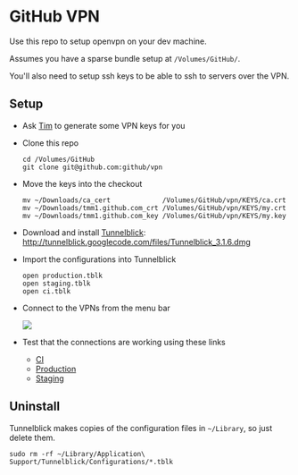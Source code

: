 # GitHub VPN

Use this repo to setup openvpn on your dev machine.

Assumes you have a sparse bundle setup at `/Volumes/GitHub/`.

You'll also need to setup ssh keys to be able to ssh to servers over the VPN.

## Setup

* Ask [Tim](tim@github.com) to generate some VPN keys for you

* Clone this repo

      cd /Volumes/GitHub
      git clone git@github.com:github/vpn

* Move the keys into the checkout

      mv ~/Downloads/ca_cert             /Volumes/GitHub/vpn/KEYS/ca.crt
      mv ~/Downloads/tmm1.github.com_crt /Volumes/GitHub/vpn/KEYS/my.crt
      mv ~/Downloads/tmm1.github.com_key /Volumes/GitHub/vpn/KEYS/my.key

* Download and install [Tunnelblick](http://code.google.com/p/tunnelblick): http://tunnelblick.googlecode.com/files/Tunnelblick_3.1.6.dmg

* Import the configurations into Tunnelblick

      open production.tblk
      open staging.tblk
      open ci.tblk

* Connect to the VPNs from the menu bar

  ![](http://tunnelblick.googlecode.com/files/tb-menu-screenshot-202x144px-2010-05-27.png)

* Test that the connections are working using these links

  * [CI](http://ci2.rs.github.com:8080/)
  * [Production](http://aux1.rs.github.com:9292/)
  * [Staging](http://aux1.stg.github.com:9292/)

## Uninstall

Tunnelblick makes copies of the configuration files in `~/Library`, so
just delete them.

    sudo rm -rf ~/Library/Application\ Support/Tunnelblick/Configurations/*.tblk
